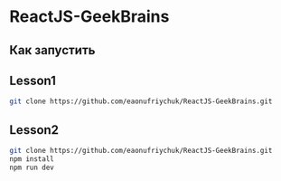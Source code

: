 # ReactJS-GeekBrains

## Как запустить

## Lesson1
```bash
git clone https://github.com/eaonufriychuk/ReactJS-GeekBrains.git
```

## Lesson2
```bash
git clone https://github.com/eaonufriychuk/ReactJS-GeekBrains.git
npm install
npm run dev
```
